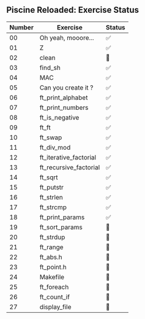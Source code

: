 ## Piscine Reloaded: Exercise Status

| Number | Exercise | Status |
|---|---|---|
| 00 | Oh yeah, mooore... | ✅ |
| 01 | Z | ✅ |
| 02 | clean | 🚧 |
| 03 | find_sh | ✅ |
| 04 | MAC | ✅ |
| 05 | Can you create it ? | ✅ |
| 06 | ft_print_alphabet | ✅ |
| 07 | ft_print_numbers | ✅ |
| 08 | ft_is_negative | ✅ |
| 09 | ft_ft | ✅ |
| 10 | ft_swap | ✅ |
| 11 | ft_div_mod | ✅ |
| 12 | ft_iterative_factorial | ✅ |
| 13 | ft_recursive_factorial | ✅ |
| 14 | ft_sqrt | ✅ |
| 15 | ft_putstr | ✅ |
| 16 | ft_strlen | ✅ |
| 17 | ft_strcmp | ✅ |
| 18 | ft_print_params | ✅ |
| 19 | ft_sort_params | 🚧 |
| 20 | ft_strdup | 🚧 |
| 21 | ft_range | 🚧 |
| 22 | ft_abs.h | 🚧 |
| 23 | ft_point.h | 🚧 |
| 24 | Makefile | 🚧 |
| 25 | ft_foreach | 🚧 |
| 26 | ft_count_if | 🚧 |
| 27 | display_file | 🚧 |
